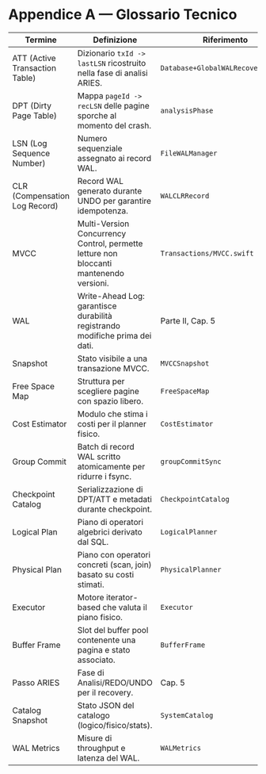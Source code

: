 # Appendice A — Glossario Tecnico

| Termine | Definizione | Riferimento | Stato |
|---------|-------------|-------------|-------|
| ATT (Active Transaction Table) | Dizionario `txId -> lastLSN` ricostruito nella fase di analisi ARIES. | `Database+GlobalWALRecovery.swift` | Implementato |
| DPT (Dirty Page Table) | Mappa `pageId -> recLSN` delle pagine sporche al momento del crash. | `analysisPhase` | Implementato |
| LSN (Log Sequence Number) | Numero sequenziale assegnato ai record WAL. | `FileWALManager` | Implementato |
| CLR (Compensation Log Record) | Record WAL generato durante UNDO per garantire idempotenza. | `WALCLRRecord` | Implementato |
| MVCC | Multi-Version Concurrency Control, permette letture non bloccanti mantenendo versioni. | `Transactions/MVCC.swift` | Implementato (parziale) |
| WAL | Write-Ahead Log: garantisce durabilità registrando modifiche prima dei dati. | Parte II, Cap. 5 | Implementato |
| Snapshot | Stato visibile a una transazione MVCC. | `MVCCSnapshot` | Implementato |
| Free Space Map | Struttura per scegliere pagine con spazio libero. | `FreeSpaceMap` | Implementato |
| Cost Estimator | Modulo che stima i costi per il planner fisico. | `CostEstimator` | Implementato |
| Group Commit | Batch di record WAL scritto atomicamente per ridurre i fsync. | `groupCommitSync` | Implementato |
| Checkpoint Catalog | Serializzazione di DPT/ATT e metadati durante checkpoint. | `CheckpointCatalog` | Implementato |
| Logical Plan | Piano di operatori algebrici derivato dal SQL. | `LogicalPlanner` | Implementato |
| Physical Plan | Piano con operatori concreti (scan, join) basato su costi stimati. | `PhysicalPlanner` | Implementato |
| Executor | Motore iterator-based che valuta il piano fisico. | `Executor` | Implementato |
| Buffer Frame | Slot del buffer pool contenente una pagina e stato associato. | `BufferFrame` | Implementato |
| Passo ARIES | Fase di Analisi/REDO/UNDO per il recovery. | Cap. 5 | Implementato |
| Catalog Snapshot | Stato JSON del catalogo (logico/fisico/stats). | `SystemCatalog` | Implementato |
| WAL Metrics | Misure di throughput e latenza del WAL. | `WALMetrics` | Implementato |
